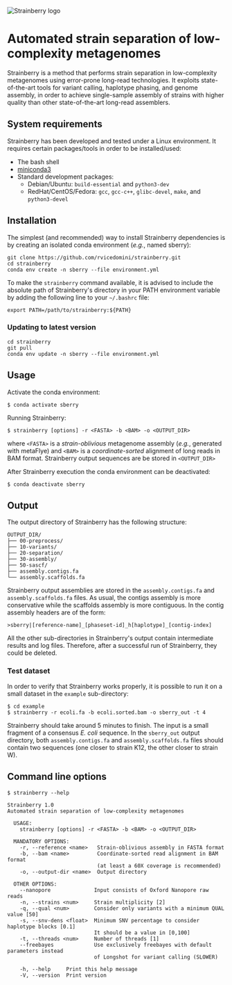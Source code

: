 ![Strainberry logo](https://github.com/rvicedomini/strainberry/raw/master/images/sberry-logo_590x142.png)

# Automated strain separation of low-complexity metagenomes

Strainberry is a method that performs strain separation in low-complexity metagenomes using error-prone long-read technologies. 
It exploits state-of-the-art tools for variant calling, haplotype phasing, and genome assembly, in order to
achieve single-sample assembly of strains with higher quality than other state-of-the-art long-read assemblers.

## System requirements

Strainberry has been developed and tested under a Linux environment.
It requires certain packages/tools in order to be installed/used: 
+ The bash shell
+ [miniconda3](https://conda.io/en/latest/miniconda.html)
+ Standard development packages:
    - Debian/Ubuntu: `build-essential` and `python3-dev`
    - RedHat/CentOS/Fedora: `gcc`, `gcc-c++`, `glibc-devel`, `make`, and `python3-devel`

## Installation

The simplest (and recommended) way to install Strainberry dependencies is by creating an isolated conda environment (*e.g.*, named sberry):
```
git clone https://github.com/rvicedomini/strainberry.git
cd strainberry
conda env create -n sberry --file environment.yml
```

To make the `strainberry` command available, it is advised to include the absolute path of Strainberry's directory in your PATH environment variable by adding the following line to your `~/.bashrc` file:
```
export PATH=/path/to/strainberry:${PATH}
```

### Updating to latest version

``` 
cd strainberry
git pull
conda env update -n sberry --file environment.yml
```
## Usage

Activate the conda environment:
```
$ conda activate sberry
```

Running Strainberry:
```
$ strainberry [options] -r <FASTA> -b <BAM> -o <OUTPUT_DIR>
```
where `<FASTA>` is a *strain-oblivious* metagenome assembly (*e.g.*, generated with metaFlye) 
and `<BAM>` is a *coordinate-sorted* alignment of long reads in BAM format. 
Strainberry output sequences are be stored in `<OUTPUT_DIR>`

After Strainberry execution the conda environment can be deactivated:
```
$ conda deactivate sberry
```

## Output

The output directory of Strainberry has the following structure:
```
OUTPUT_DIR/
├── 00-preprocess/
├── 10-variants/
├── 20-separation/
├── 30-assembly/
├── 50-sascf/
├── assembly.contigs.fa
└── assembly.scaffolds.fa
```
Strainberry output assemblies are stored in the `assembly.contigs.fa` and `assembly.scaffolds.fa` files.
As usual, the contigs assembly is more conservative while the scaffolds assembly is more contiguous. 
In the contig assembly headers are of the form:
```
>sberry|[reference-name]_[phaseset-id]_h[haplotype]_[contig-index]
```
All the other sub-directories in Strainberry's output contain intermediate results and log files.
Therefore, after a successful run of Strainberry, they could be deleted.

### Test dataset

In order to verify that Strainberry works properly, it is possible to run it on a small dataset in the `example` sub-directory:
```
$ cd example
$ strainberry -r ecoli.fa -b ecoli.sorted.bam -o sberry_out -t 4
```
Strainberry should take around 5 minutes to finish. The input is a small fragment of a consensus *E. coli* sequence.
In the `sberry_out` output directory, both `assembly.contigs.fa` and `assembly.scaffolds.fa` files should contain two sequences
(one closer to strain K12, the other closer to strain W).


## Command line options

```
$ strainberry --help

Strainberry 1.0
Automated strain separation of low-complexity metagenomes

  USAGE:
    strainberry [options] -r <FASTA> -b <BAM> -o <OUTPUT_DIR>

  MANDATORY OPTIONS:         
    -r, --reference <name>   Strain-oblivious assembly in FASTA format
    -b, --bam <name>         Coordinate-sorted read alignment in BAM format
                             (at least a 60X coverage is recommended)
    -o, --output-dir <name>  Output directory

  OTHER OPTIONS:            
    --nanopore              Input consists of Oxford Nanopore raw reads
    -n, --strains <num>     Strain multiplicity [2]
    -q, --qual <num>        Consider only variants with a minimum QUAL value [50]
    -s, --snv-dens <float>  Minimum SNV percentage to consider haplotype blocks [0.1]
                            It should be a value in [0,100]
    -t, --threads <num>     Number of threads [1]
    --freebayes             Use exclusively freebayes with default parameters instead
                            of Longshot for variant calling (SLOWER)

    -h, --help     Print this help message
    -V, --version  Print version
```

